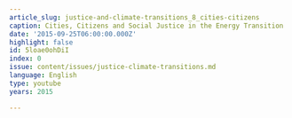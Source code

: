 ```yaml
---
article_slug: justice-and-climate-transitions_8_cities-citizens
caption: Cities, Citizens and Social Justice in the Energy Transition
date: '2015-09-25T06:00:00.000Z'
highlight: false
id: 5loae0ohDiI
index: 0
issue: content/issues/justice-climate-transitions.md
language: English
type: youtube
years: 2015

---
```

